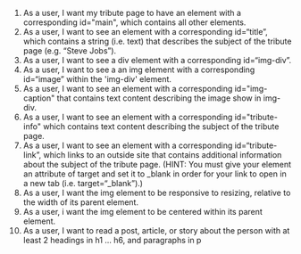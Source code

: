1. As a user, I want my tribute page to have an element with a corresponding id="main", which contains all other elements.
2. As a user, I want to see an element with a corresponding id=“title”, which contains a string (i.e. text) that describes the subject of the tribute page (e.g. “Steve Jobs”).
3. As a user, I want to see a div element with a corresponding id=“img-div”.
4. As a user, I want to see a an img element with a corresponding id=“image” within the 'img-div' element.
5. As a user, I want to see an element with a corresponding id="img-caption" that contains text content describing the image show in img-div.
6. As a user, I want to see an element with a corresponding id="tribute-info" which contains text content describing the subject of the tribute page.
7. As a user, I want to see an element with a corresponding id=“tribute- link”, which links to an outside site that contains additional information about the subject of the tribute page. (HINT: You must give your element an attribute of target and set it to \_blank in order for your link to open in a new tab (i.e. target=“\_blank”).)
8. As a user, I want the img element to be responsive to resizing, relative to the width of its parent element.
9. As a user, i want the img element to be centered within its parent element.
10. As a user, I want to read a post, article, or story about the person with at least 2 headings in h1 ... h6, and paragraphs in p
